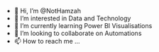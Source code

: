 - 👋 Hi, I’m @NotHamzah
- 👀 I’m interested in Data and Technology
- 🌱 I’m currently learning Power BI Visualisations
- 💞️ I’m looking to collaborate on Automations
- 📫 How to reach me ...

<!---
NotHamzah/NotHamzah is a ✨ special ✨ repository because its `README.md` (this file) appears on your GitHub profile.
You can click the Preview link to take a look at your changes.
--->

